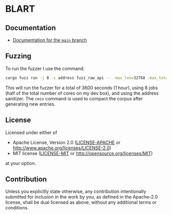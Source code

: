 # BLART

## Documentation

- [Documentation for the `main` branch](https://declanvk.github.io/blart/)

## Fuzzing

To run the fuzzer I use the command:

```bash
cargo fuzz run -j 8 -s address fuzz_raw_api -- -max_len=32768 -max_total_time=3600 && cargo fuzz cmin fuzz_raw_api
```

This will run the fuzzer for a total of 3600 seconds (1 hour), using 8 jobs (half of the total number of cores on my dev box), and using the address sanitizer. The `cmin` command is used to compact the corpus after generating new entries.

## License

Licensed under either of

- Apache License, Version 2.0
  ([LICENSE-APACHE](LICENSE-APACHE) or http://www.apache.org/licenses/LICENSE-2.0)
- MIT license
  ([LICENSE-MIT](LICENSE-MIT) or http://opensource.org/licenses/MIT)

at your option.

## Contribution

Unless you explicitly state otherwise, any contribution intentionally submitted
for inclusion in the work by you, as defined in the Apache-2.0 license, shall be
dual licensed as above, without any additional terms or conditions.
